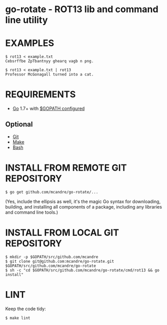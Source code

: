 # go-rotate - ROT13 lib and command line utility

# EXAMPLES

```
$ rot13 < example.txt
Cebsrffbe ZpTbantnyy ghearq vagb n png.

$ rot13 < example.txt | rot13
Professor McGonagall turned into a cat.
```

# REQUIREMENTS

* [Go](https://golang.org) 1.7+ with [$GOPATH configured](https://gist.github.com/mcandre/ef73fb77a825bd153b7836ddbd9a6ddc)

## Optional

* [Git](https://git-scm.com)
* [Make](https://www.gnu.org/software/make/)
* [Bash](https://www.gnu.org/software/bash/)

# INSTALL FROM REMOTE GIT REPOSITORY

```
$ go get github.com/mcandre/go-rotate/...
```

(Yes, include the ellipsis as well, it's the magic Go syntax for downloading, building, and installing all components of a package, including any libraries and command line tools.)

# INSTALL FROM LOCAL GIT REPOSITORY

```
$ mkdir -p $GOPATH/src/github.com/mcandre
$ git clone git@github.com:mcandre/go-rotate.git $GOPATH/src/github.com/mcandre/go-rotate
$ sh -c "cd $GOPATH/src/github.com/mcandre/go-rotate/cmd/rot13 && go install"
```

# LINT

Keep the code tidy:

```
$ make lint
```
